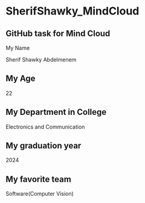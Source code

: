 # SherifShawky_MindCloud

## GitHub task for Mind Cloud

My Name

Sherif Shawky Abdelmenem

## My Age

22

## My Department in College

Electronics and Communication

## My graduation year

2024

## My favorite team

Software(Computer Vision)
